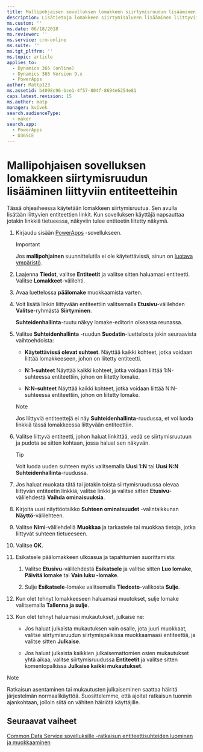 ```yaml
---
title: Mallipohjaisen sovelluksen lomakkeen siirtymisruudun lisääminen liittyviin entiteetteihin PowerAppsissa | MicrosoftDocs
description: Lisätietoja lomakkeen siirtymisalueen lisääminen liittyviin entiteetteihin
ms.custom: ''
ms.date: 06/18/2018
ms.reviewer: ''
ms.service: crm-online
ms.suite: ''
ms.tgt_pltfrm: ''
ms.topic: article
applies_to:
  - Dynamics 365 (online)
  - Dynamics 365 Version 9.x
  - PowerApps
author: Mattp123
ms.assetid: b4098c96-bce1-4f57-804f-8694e6254e81
caps.latest.revision: 15
ms.author: matp
manager: kvivek
search.audienceType:
  - maker
search.app:
  - PowerApps
  - D365CE
---
```

# <a name="add-model-driven-app-form-navigation-for-related-entities"></a>Mallipohjaisen sovelluksen lomakkeen siirtymisruudun lisääminen liittyviin entiteetteihin

Tässä ohjeaiheessa käytetään lomakkeen siirtymisruutua. Sen avulla lisätään liittyvien entiteettien linkit. Kun sovelluksen käyttäjä napsauttaa jotakin linkkiä tietueessa, näkyviin tulee entiteetin liitetty näkymä.   
  
1.  Kirjaudu sisään [PowerApps](https://web.powerapps.com/?utm_source=padocs&utm_medium=linkinadoc&utm_campaign=referralsfromdoc) -sovellukseen.  

  
    > [!IMPORTANT]
    > Jos **mallipohjainen** suunnittelutila ei ole käytettävissä, sinun on [luotava ympäristö](https://docs.microsoft.com/powerapps/administrator/create-environment). 

2.  Laajenna **Tiedot**, valitse **Entiteetit** ja valitse sitten haluamasi entiteetti. Valitse **Lomakkeet**-välilehti. 
  
3.  Avaa luettelossa **päälomake** muokkaamista varten.  
  
4.  Voit lisätä linkin liittyvään entiteettiin valitsemalla **Etusivu**-välilehden **Valitse**-ryhmästä **Siirtyminen**.  
  
     **Suhteidenhallinta**-ruutu näkyy lomake-editorin oikeassa reunassa.  
  
5.  Valitse **Suhteidenhallinta** -ruudun **Suodatin**-luettelosta jokin seuraavista vaihtoehdoista:  
  
    - **Käytettävissä olevat suhteet**. Näyttää kaikki kohteet, jotka voidaan liittää lomakkeeseen, johon on liitetty entiteetti.  
  
    - **N:1-suhteet** Näyttää kaikki kohteet, jotka voidaan liittää 1:N-suhteessa entiteettiin, johon on liitetty lomake.  
  
    - **N:N-suhteet** Näyttää kaikki kohteet, jotka voidaan liittää N:N-suhteessa entiteettiin, johon on liitetty lomake.  
  
    > [!NOTE]
    >  Jos liittyviä entiteettejä ei näy **Suhteidenhallinta**-ruudussa, et voi luoda linkkiä tässä lomakkeessa liittyvään entiteettiin.  
  
6.  Valitse liittyvä entiteetti, johon haluat linkittää, vedä se siirtymisruutuun ja pudota se sitten kohtaan, jossa haluat sen näkyvän.  
  
    > [!TIP]
    >  Voit luoda uuden suhteen myös valitsemalla **Uusi 1:N** tai **Uusi N:N** **Suhteidenhallinta**-ruudussa.   
  
7. Jos haluat muokata tätä tai jotakin toista siirtymisruudussa olevaa liittyvän entiteetin linkkiä, valitse linkki ja valitse sitten **Etusivu**-välilehdestä **Vaihda ominaisuuksia**.  
  
8. Kirjoita uusi näyttöotsikko **Suhteen ominaisuudet** -valintaikkunan **Näyttö**-välilehteen.  
  
9. Valitse **Nimi**-välilehdellä **Muokkaa** ja tarkastele tai muokkaa tietoja, jotka liittyvät suhteen tietueeseen.  
  
10. Valitse **OK**.  
  
11. Esikatsele päälomakkeen ulkoasua ja tapahtumien suorittamista:  
  
    1.  Valitse **Etusivu**-välilehdestä **Esikatsele** ja valitse sitten **Luo lomake**, **Päivitä lomake** tai **Vain luku -lomake**.  
  
    2.  Sulje **Esikatsele**-lomake valitsemalla **Tiedosto**-valikosta **Sulje**.  
  
12. Kun olet tehnyt lomakkeeseen haluamasi muutokset, sulje lomake valitsemalla **Tallenna ja sulje**.  
  
13. Kun olet tehnyt haluamasi mukautukset, julkaise ne:  
  
    -   Jos haluat julkaista mukautuksen vain osalle, jota juuri muokkaat, valitse siirtymisruudun siirtymispalkissa muokkaamaasi entiteettiä, ja valitse sitten **Julkaise**.  
  
    -   Jos haluat julkaista kaikkien julkaisemattomien osien mukautukset yhtä aikaa, valitse siirtymisruudussa **Entiteetit** ja valitse sitten komentopalkissa **Julkaise kaikki mukautukset**.  
  
> [!NOTE]
> Ratkaisun asentaminen tai mukautusten julkaiseminen saattaa häiritä järjestelmän normaalikäyttöä. Suosittelemme, että ajoitat ratkaisun tuonnin ajankohtaan, jolloin siitä on vähiten häiriötä käyttäjille.
  
## <a name="next-steps"></a>Seuraavat vaiheet  
 [Common Data Service sovelluksille -ratkaisun entiteettisuhteiden luominen ja muokkaaminen](../common-data-service/create-edit-entity-relationships.md)

